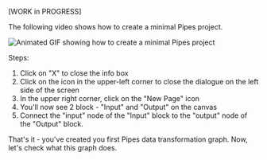 [WORK in PROGRESS]

The following video shows how to create a minimal Pipes project.

![Animated GIF showing how to create a minimal Pipes project](https://github.com/marklogic-community/pipes/blob/master/wikiAssets/PipesMinimalGraph.gif)

Steps:
1. Click on "X" to close the info box
2. Click on the icon in the upper-left corner to close the dialogue on the left side of the screen
3. In the upper right corner, click on the "New Page" icon
4. You'll now see 2 block - "Input" and "Output" on the canvas
5. Connect the "input" node of the "Input" block to the "output" node of the "Output" block. 

That's it - you've created you first Pipes data transformation graph.
Now, let's check what this graph does.


